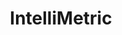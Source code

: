 ---
word: "true"

title: "IntelliMetric"

categories: ['']

tags: ['IntelliMetric']

arwords: 'نظام إنتليمتريك'

arexps: []

enwords: ['IntelliMetric']

enexps: []

arlexicons: 'ن'

enlexicons: 'I'

authors: ['Ruqayya Roshdy']

translators: ['X']

citations: 'تطبيقات أساسية في المعالجة الآلية للغة العربية'

sources: 'مركز الملك عبدالله بن عبدالعزيز الدولي لخدمة اللغة العربية'

slug: ""
---